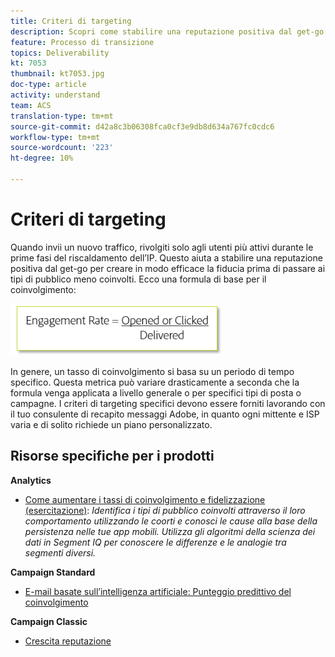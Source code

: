 ```yaml
---
title: Criteri di targeting
description: Scopri come stabilire una reputazione positiva dal get-go per creare in modo efficace la fiducia prima di coinvolgere i tuoi tipi di pubblico meno coinvolti.
feature: Processo di transizione
topics: Deliverability
kt: 7053
thumbnail: kt7053.jpg
doc-type: article
activity: understand
team: ACS
translation-type: tm+mt
source-git-commit: d42a8c3b06308fca0cf3e9db8d634a767fc0cdc6
workflow-type: tm+mt
source-wordcount: '223'
ht-degree: 10%

---
```



# Criteri di targeting

Quando invii un nuovo traffico, rivolgiti solo agli utenti più attivi durante le prime fasi del riscaldamento dell’IP. Questo aiuta a stabilire una reputazione positiva dal get-go per creare in modo efficace la fiducia prima di passare ai tipi di pubblico meno coinvolti. Ecco una formula di base per il coinvolgimento:

![Formula di impegno](../assets/formula-for-enagement.png)

In genere, un tasso di coinvolgimento si basa su un periodo di tempo specifico. Questa metrica può variare drasticamente a seconda che la formula venga applicata a livello generale o per specifici tipi di posta o campagne. I criteri di targeting specifici devono essere forniti lavorando con il tuo consulente di recapito messaggi Adobe, in quanto ogni mittente e ISP varia e di solito richiede un piano personalizzato.

## Risorse specifiche per i prodotti

**Analytics**

* [Come aumentare i tassi di coinvolgimento e fidelizzazione (esercitazione)](https://experienceleague.adobe.com/docs/analytics-learn/tutorials/mobile-app-analytics/measuring-mobile-analytics/how-to-increase-engagement-and-retention-rates.html?lang=en#mobile-app-analytics):  *Identifica i tipi di pubblico coinvolti attraverso il loro comportamento utilizzando le coorti e conosci le cause alla base della persistenza nelle tue app mobili. Utilizza gli algoritmi della scienza dei dati in Segment IQ per conoscere le differenze e le analogie tra segmenti diversi.*

**Campaign Standard**

* [E-mail basate sull’intelligenza artificiale: Punteggio predittivo del coinvolgimento](https://experienceleague.adobe.com/docs/campaign-standard/using/testing-and-sending/preparing-and-testing-messages/predictive.html?lang=en#predictive-scoring)

**Campaign Classic**

* [Crescita reputazione](https://experienceleague.adobe.com/docs/campaign-classic/using/sending-messages/deliverability-management/improve-reputation.html)

